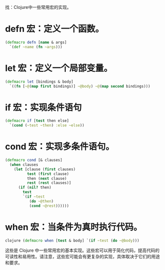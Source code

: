 找：Clojure中一些常用宏的实现。

# defn 宏：定义一个函数。

```clojure
(defmacro defn [name & args]
  `(def ~name (fn ~args)))
```

# let 宏：定义一个局部变量。

```clojure
(defmacro let [bindings & body]
  `((fn [~@(map first bindings)] ~@body) ~@(map second bindings)))
```

# if 宏：实现条件语句

```clojure
(defmacro if [test then else]
  `(cond (~test ~then) :else ~else))
```

# cond 宏：实现多条件语句。

```clojure
(defmacro cond [& clauses]
  (when clauses
    (let [clause (first clauses)
          test (first clause)
          then (next clause)
          rest (rest clauses)]
      (if (nil? then)
        test
        `(if ~test
           (do ~@then)
           (cond ~@rest))))))
```

# when 宏：当条件为真时执行代码。

```clojure
clojure (defmacro when [test & body] `(if ~test (do ~@body)))
```

这些是 Clojure 中一些常用宏的基本实现。这些宏可以用于简化代码，提高代码的可读性和易用性。请注意，这些宏可能会有更复杂的实现，具体取决于它们的用途和要求。
